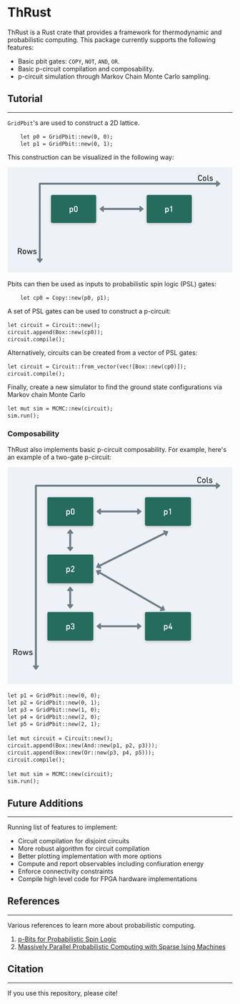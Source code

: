 # ThRust

ThRust is a Rust crate that provides a framework for thermodynamic and probabilistic computing. This package currently supports the following features:

* Basic pbit gates: `COPY`, `NOT`, `AND`, `OR`.
* Basic p-circuit compilation and composability.
* p-circuit simulation through Markov Chain Monte Carlo sampling.

## Tutorial
--- 
`GridPbit`'s are used to construct a 2D lattice.

		let p0 = GridPbit::new(0, 0);
		let p1 = GridPbit::new(0, 1);

This construction can be visualized in the following way:

![](./docs/images/gridpbit1.png)

Pbits can then be used as inputs to probabilistic spin logic (PSL) gates:

		let cp0 = Copy::new(p0, p1);

A set of PSL gates can be used to construct a p-circuit:

	let circuit = Circuit::new();
	circuit.append(Box::new(cp0));
	circuit.compile();

Alternatively, circuits can be created from a vector of PSL gates:

	let circuit = Circuit::from_vector(vec![Box::new(cp0)]);
	circuit.compile();

Finally, create a new simulator to find the ground state configurations via Markov chain Monte Carlo

	let mut sim = MCMC::new(circuit);
	sim.run();

### Composability
ThRust also implements basic p-circuit composability. For example, here's an example of a two-gate p-circuit:

![](./docs/images/gridpbit2.png)

	let p1 = GridPbit::new(0, 0);
	let p2 = GridPbit::new(0, 1);
	let p3 = GridPbit::new(1, 0);
	let p4 = GridPbit::new(2, 0);
	let p5 = GridPbit::new(2, 1);

	let mut circuit = Circuit::new();
	circuit.append(Box::new(And::new(p1, p2, p3)));
	circuit.append(Box::new(Or::new(p3, p4, p5)));
	circuit.compile();

	let mut sim = MCMC::new(circuit);
	sim.run();

## Future Additions
---
Running list of features to implement:
* Circuit compilation for disjoint circuits
* More robust algorithm for circuit compilation
* Better plotting implementation with more options
* Compute and report observables including confiuration energy
* Enforce connectivity constraints
* Compile high level code for FPGA hardware implementations

## References
---
Various references to learn more about probabilistic computing.
1) [p-Bits for Probabilistic Spin Logic](https://arxiv.org/pdf/1809.04028.pdf)
2) [Massively Parallel Probabilistic Computing with Sparse Ising Machines](https://arxiv.org/pdf/2110.02481.pdf)

## Citation
---
If you use this repository, please cite!